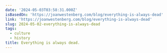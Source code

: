 ```yaml
---
date: '2024-05-03T03:58:31.000Z'
isBasedOn: 'https://joanwestenberg.com/blog/everything-is-always-dead'
link: 'https://joanwestenberg.com/blog/everything-is-always-dead'
slug: 2024-05-02-everything-is-always-dead
tags:
  - culture
  - history
title: Everything is always dead.
---
```



